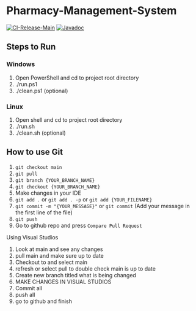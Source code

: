 # Pharmacy-Management-System
[![CI-Release-Main](https://github.com/fishmaniac/Pharmacy-Management-System/actions/workflows/build-docker-release.yml/badge.svg)](https://github.com/fishmaniac/Pharmacy-Management-System/actions/workflows/build-docker-release.yml)
[![Javadoc](https://img.shields.io/badge/JavaDoc-Online-green)](https://fishmaniac.github.io/Pharmacy-Management-System/)

## Steps to Run
### Windows
1. Open PowerShell and cd to project root directory
2. ./run.ps1
3. ./clean.ps1 (optional)
### Linux
1. Open shell and cd to project root directory
2. ./run.sh
3. ./clean.sh (optional)

## How to use Git
1. `git checkout main`
2. `git pull`
3. `git branch {YOUR_BRANCH_NAME}`
4. `git checkout {YOUR_BRANCH_NAME}`
5. Make changes in your IDE
6. `git add .` or `git add . -p` or `git add {YOUR_FILENAME}`
7. `git commit -m "{YOUR_MESSAGE}"` or `git commit` (Add your message in the first line of the file)
8. `git push`
9. Go to github repo and press `Compare Pull Request`

Using Visual Studios
1. Look at main and see any changes
2. pull main and make sure up to date
3. Checkout to and select main
4. refresh or select pull to double check main is up to date
5. Create new branch titled what is being changed
6. MAKE CHANGES IN VISUAL STUDIOS
7. Commit all
8. push all 
9. go to github and finish
